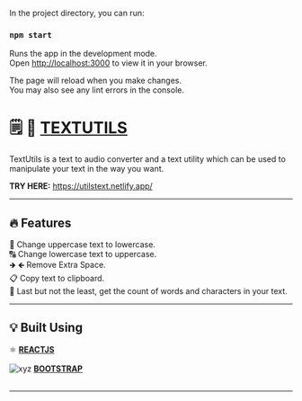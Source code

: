 
In the project directory, you can run:

### `npm start`

Runs the app in the development mode.\
Open [http://localhost:3000](http://localhost:3000) to view it in your browser.

The page will reload when you make changes.\
You may also see any lint errors in the console.

#  🗒️ :speech_balloon: [TEXTUTILS](https://utilstext.netlify.app/)

TextUtils is a text to audio converter and a text utility which can be used to manipulate your text in the way you want.

**TRY HERE:** https://utilstext.netlify.app/

---

## :fire: Features
🔡 Change uppercase text to lowercase.<br>
🔠 Change lowercase text to uppercase.<br>
🡺 🡸 Remove Extra Space.<br>
📋 Copy text to clipboard.<br>
🧮 Last but not the least, get the count of words and characters in your text.<br>

---

## :bulb: Built Using

⚛️ [**REACTJS**](https://reactjs.org/)<br><br>
![xyz](/public/bootstrap.jpg)&nbsp;[**BOOTSTRAP**](https://getbootstrap.com/)<br><br>

---


